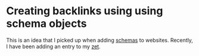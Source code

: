 # Creating backlinks using using schema objects

This is an idea that I picked up when adding [schemas](../734) to websites. Recently, I have been adding an entry to my [zet](../666).
